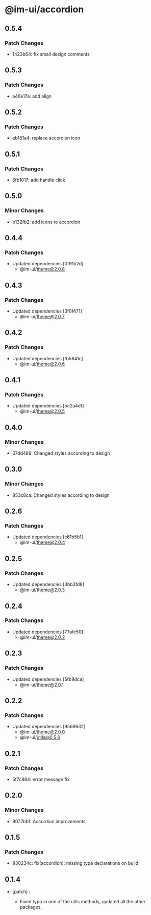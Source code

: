 # @im-ui/accordion

## 0.5.4

### Patch Changes

- 1423b64: fix small design comments

## 0.5.3

### Patch Changes

- a46e17a: add align

## 0.5.2

### Patch Changes

- eb181a4: replace accordion icon

## 0.5.1

### Patch Changes

- 5fb1017: add handle click

## 0.5.0

### Minor Changes

- b132fb2: add icons to accordion

## 0.4.4

### Patch Changes

- Updated dependencies [0f91b2d]
  - @im-ui/theme@2.0.8

## 0.4.3

### Patch Changes

- Updated dependencies [3f0f471]
  - @im-ui/theme@2.0.7

## 0.4.2

### Patch Changes

- Updated dependencies [fb5841c]
  - @im-ui/theme@2.0.6

## 0.4.1

### Patch Changes

- Updated dependencies [bc2a4df]
  - @im-ui/theme@2.0.5

## 0.4.0

### Minor Changes

- 07dd489: Changed styles according to design

## 0.3.0

### Minor Changes

- 853c8ca: Changed styles according to design

## 0.2.6

### Patch Changes

- Updated dependencies [c61b5b1]
  - @im-ui/theme@2.0.4

## 0.2.5

### Patch Changes

- Updated dependencies [3bb3fd8]
  - @im-ui/theme@2.0.3

## 0.2.4

### Patch Changes

- Updated dependencies [77afe50]
  - @im-ui/theme@2.0.2

## 0.2.3

### Patch Changes

- Updated dependencies [5fb9dca]
  - @im-ui/theme@2.0.1

## 0.2.2

### Patch Changes

- Updated dependencies [9569632]
  - @im-ui/theme@2.0.0
  - @im-ui/utils@0.5.6

## 0.2.1

### Patch Changes

- 5f7c864: error message fix

## 0.2.0

### Minor Changes

- 8077bb1: Accordion improvements

## 0.1.5

### Patch Changes

- 930234c: fix(accordion): missing type declarations on build

## 0.1.4

- [patch] :

  - Fixed typo in one of the utils methods, updated all the other packages,
